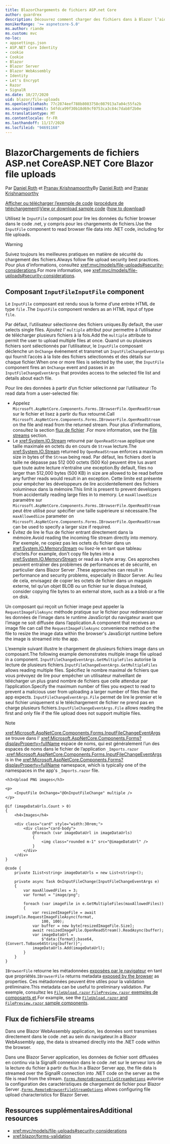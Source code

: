 ```yaml
---
title: BlazorChargements de fichiers ASP.net Core
author: guardrex
description: Découvrez comment charger des fichiers dans à Blazor l’aide du composant FichierEntrée.
monikerRange: '>= aspnetcore-5.0'
ms.author: riande
ms.custom: mvc
no-loc:
- appsettings.json
- ASP.NET Core Identity
- cookie
- Cookie
- Blazor
- Blazor Server
- Blazor WebAssembly
- Identity
- Let's Encrypt
- Razor
- SignalR
ms.date: 10/27/2020
uid: blazor/file-uploads
ms.openlocfilehash: 77c2874eef788b8083758c087913a7a04c55fa2b
ms.sourcegitcommit: 54fdca99f30b18d69cf0753ca3c84c7dab8f2b0e
ms.translationtype: MT
ms.contentlocale: fr-FR
ms.lasthandoff: 11/17/2020
ms.locfileid: "94691168"
---
```

# <a name="aspnet-core-no-locblazor-file-uploads"></a><span data-ttu-id="8c899-103">BlazorChargements de fichiers ASP.net Core</span><span class="sxs-lookup"><span data-stu-id="8c899-103">ASP.NET Core Blazor file uploads</span></span>

<span data-ttu-id="8c899-104">Par [Daniel Roth](https://github.com/danroth27) et [Pranav Krishnamoorthy](https://github.com/pranavkm)</span><span class="sxs-lookup"><span data-stu-id="8c899-104">By [Daniel Roth](https://github.com/danroth27) and [Pranav Krishnamoorthy](https://github.com/pranavkm)</span></span>

<span data-ttu-id="8c899-105">[Afficher ou télécharger l’exemple de code](https://github.com/dotnet/AspNetCore.Docs/tree/master/aspnetcore/blazor/file-uploads/samples/) ([procédure de téléchargement](xref:index#how-to-download-a-sample))</span><span class="sxs-lookup"><span data-stu-id="8c899-105">[View or download sample code](https://github.com/dotnet/AspNetCore.Docs/tree/master/aspnetcore/blazor/file-uploads/samples/) ([how to download](xref:index#how-to-download-a-sample))</span></span>

<span data-ttu-id="8c899-106">Utilisez le `InputFile` composant pour lire les données du fichier browser dans le code .net, y compris pour les chargements de fichiers.</span><span class="sxs-lookup"><span data-stu-id="8c899-106">Use the `InputFile` component to read browser file data into .NET code, including for file uploads.</span></span>

> [!WARNING]
> <span data-ttu-id="8c899-107">Suivez toujours les meilleures pratiques en matière de sécurité du chargement des fichiers.</span><span class="sxs-lookup"><span data-stu-id="8c899-107">Always follow file upload security best practices.</span></span> <span data-ttu-id="8c899-108">Pour plus d'informations, consultez <xref:mvc/models/file-uploads#security-considerations>.</span><span class="sxs-lookup"><span data-stu-id="8c899-108">For more information, see <xref:mvc/models/file-uploads#security-considerations>.</span></span>

## <a name="inputfile-component"></a><span data-ttu-id="8c899-109">Composant `InputFile`</span><span class="sxs-lookup"><span data-stu-id="8c899-109">`InputFile` component</span></span>

<span data-ttu-id="8c899-110">Le `InputFile` composant est rendu sous la forme d’une entrée HTML de type `file` .</span><span class="sxs-lookup"><span data-stu-id="8c899-110">The `InputFile` component renders as an HTML input of type `file`.</span></span>

<span data-ttu-id="8c899-111">Par défaut, l’utilisateur sélectionne des fichiers uniques.</span><span class="sxs-lookup"><span data-stu-id="8c899-111">By default, the user selects single files.</span></span> <span data-ttu-id="8c899-112">Ajoutez l' `multiple` attribut pour permettre à l’utilisateur de télécharger plusieurs fichiers à la fois.</span><span class="sxs-lookup"><span data-stu-id="8c899-112">Add the `multiple` attribute to permit the user to upload multiple files at once.</span></span> <span data-ttu-id="8c899-113">Quand un ou plusieurs fichiers sont sélectionnés par l’utilisateur, le `InputFile` composant déclenche un `OnChange` événement et transmet un `InputFileChangeEventArgs` qui fournit l’accès à la liste des fichiers sélectionnés et des détails sur chaque fichier.</span><span class="sxs-lookup"><span data-stu-id="8c899-113">When one or more files is selected by the user, the `InputFile` component fires an `OnChange` event and passes in an `InputFileChangeEventArgs` that provides access to the selected file list and details about each file.</span></span>

<span data-ttu-id="8c899-114">Pour lire des données à partir d’un fichier sélectionné par l’utilisateur :</span><span class="sxs-lookup"><span data-stu-id="8c899-114">To read data from a user-selected file:</span></span>

* <span data-ttu-id="8c899-115">Appelez `Microsoft.AspNetCore.Components.Forms.IBrowserFile.OpenReadStream` sur le fichier et lisez à partir du flux retourné.</span><span class="sxs-lookup"><span data-stu-id="8c899-115">Call `Microsoft.AspNetCore.Components.Forms.IBrowserFile.OpenReadStream` on the file and read from the returned stream.</span></span> <span data-ttu-id="8c899-116">Pour plus d’informations, consultez la section [flux de fichier](#file-streams) .</span><span class="sxs-lookup"><span data-stu-id="8c899-116">For more information, see the [File streams](#file-streams) section.</span></span>
* <span data-ttu-id="8c899-117">Le <xref:System.IO.Stream> retourné par `OpenReadStream` applique une taille maximale en octets du en cours de `Stream` lecture.</span><span class="sxs-lookup"><span data-stu-id="8c899-117">The <xref:System.IO.Stream> returned by `OpenReadStream` enforces a maximum size in bytes of the `Stream` being read.</span></span> <span data-ttu-id="8c899-118">Par défaut, les fichiers dont la taille ne dépasse pas 512 000 octets (500 Ko) peuvent être lus avant que toute autre lecture n’entraîne une exception.</span><span class="sxs-lookup"><span data-stu-id="8c899-118">By default, files no larger than 512,000 bytes (500 KB) in size are allowed to be read before any further reads would result in an exception.</span></span> <span data-ttu-id="8c899-119">Cette limite est présente pour empêcher les développeurs de lire accidentellement des fichiers volumineux dans la mémoire.</span><span class="sxs-lookup"><span data-stu-id="8c899-119">This limit is present to prevent developers from accidentally reading large files in to memory.</span></span> <span data-ttu-id="8c899-120">Le `maxAllowedSize` paramètre sur `Microsoft.AspNetCore.Components.Forms.IBrowserFile.OpenReadStream` peut être utilisé pour spécifier une taille supérieure si nécessaire.</span><span class="sxs-lookup"><span data-stu-id="8c899-120">The `maxAllowedSize` parameter on `Microsoft.AspNetCore.Components.Forms.IBrowserFile.OpenReadStream` can be used to specify a larger size if required.</span></span>
* <span data-ttu-id="8c899-121">Évitez de lire le flux de fichier entrant directement dans la mémoire.</span><span class="sxs-lookup"><span data-stu-id="8c899-121">Avoid reading the incoming file stream directly into memory.</span></span> <span data-ttu-id="8c899-122">Par exemple, ne copiez pas les octets du fichier dans un <xref:System.IO.MemoryStream> ou lisez-le en tant que tableau d’octets.</span><span class="sxs-lookup"><span data-stu-id="8c899-122">For example, don't copy file bytes into a <xref:System.IO.MemoryStream> or read as a byte array.</span></span> <span data-ttu-id="8c899-123">Ces approches peuvent entraîner des problèmes de performances et de sécurité, en particulier dans Blazor Server .</span><span class="sxs-lookup"><span data-stu-id="8c899-123">These approaches can result in performance and security problems, especially in Blazor Server.</span></span> <span data-ttu-id="8c899-124">Au lieu de cela, envisagez de copier les octets de fichier dans un magasin externe, tel qu’un objet BLOB ou un fichier sur le disque.</span><span class="sxs-lookup"><span data-stu-id="8c899-124">Instead, consider copying file bytes to an external store, such as a a blob or a file on disk.</span></span>

<span data-ttu-id="8c899-125">Un composant qui reçoit un fichier image peut appeler la `RequestImageFileAsync` méthode pratique sur le fichier pour redimensionner les données de l’image dans le runtime JavaScript du navigateur avant que l’image ne soit diffusée dans l’application.</span><span class="sxs-lookup"><span data-stu-id="8c899-125">A component that receives an image file can call the `RequestImageFileAsync` convenience method on the file to resize the image data within the browser's JavaScript runtime before the image is streamed into the app.</span></span>

<span data-ttu-id="8c899-126">L’exemple suivant illustre le chargement de plusieurs fichiers image dans un composant.</span><span class="sxs-lookup"><span data-stu-id="8c899-126">The following example demonstrates multiple image file upload in a component.</span></span> <span data-ttu-id="8c899-127">`InputFileChangeEventArgs.GetMultipleFiles` autorise la lecture de plusieurs fichiers.</span><span class="sxs-lookup"><span data-stu-id="8c899-127">`InputFileChangeEventArgs.GetMultipleFiles` allows reading multiple files.</span></span> <span data-ttu-id="8c899-128">Spécifiez le nombre maximal de fichiers que vous prévoyez de lire pour empêcher un utilisateur malveillant de télécharger un plus grand nombre de fichiers que celle attendue par l’application.</span><span class="sxs-lookup"><span data-stu-id="8c899-128">Specify the maximum number of files you expect to read to prevent a malicious user from uploading a larger number of files than the app expects.</span></span> <span data-ttu-id="8c899-129">`InputFileChangeEventArgs.File` permet de lire le premier et le seul fichier uniquement si le téléchargement de fichier ne prend pas en charge plusieurs fichiers.</span><span class="sxs-lookup"><span data-stu-id="8c899-129">`InputFileChangeEventArgs.File` allows reading the first and only file if the file upload does not support multiple files.</span></span>

> [!NOTE]
> <span data-ttu-id="8c899-130"><xref:Microsoft.AspNetCore.Components.Forms.InputFileChangeEventArgs> se trouve dans l' <xref:Microsoft.AspNetCore.Components.Forms?displayProperty=fullName> espace de noms, qui est généralement l’un des espaces de noms dans le fichier de l’application `_Imports.razor` .</span><span class="sxs-lookup"><span data-stu-id="8c899-130"><xref:Microsoft.AspNetCore.Components.Forms.InputFileChangeEventArgs> is in the <xref:Microsoft.AspNetCore.Components.Forms?displayProperty=fullName> namespace, which is typically one of the namespaces in the app's `_Imports.razor` file.</span></span>

```razor
<h3>Upload PNG images</h3>

<p>
    <InputFile OnChange="@OnInputFileChange" multiple />
</p>

@if (imageDataUrls.Count > 0)
{
    <h4>Images</h4>

    <div class="card" style="width:30rem;">
        <div class="card-body">
            @foreach (var imageDataUrl in imageDataUrls)
            {
                <img class="rounded m-1" src="@imageDataUrl" />
            }
        </div>
    </div>
}

@code {
    private IList<string> imageDataUrls = new List<string>();

    private async Task OnInputFileChange(InputFileChangeEventArgs e)
    {
        var maxAllowedFiles = 3;
        var format = "image/png";

        foreach (var imageFile in e.GetMultipleFiles(maxAllowedFiles))
        {
            var resizedImageFile = await imageFile.RequestImageFileAsync(format, 
                100, 100);
            var buffer = new byte[resizedImageFile.Size];
            await resizedImageFile.OpenReadStream().ReadAsync(buffer);
            var imageDataUrl = 
                $"data:{format};base64,{Convert.ToBase64String(buffer)}";
            imageDataUrls.Add(imageDataUrl);
        }
    }
}
```

<span data-ttu-id="8c899-131">`IBrowserFile` retourne les métadonnées [exposées par le navigateur](https://developer.mozilla.org/docs/Web/API/File#Instance_properties) en tant que propriétés.</span><span class="sxs-lookup"><span data-stu-id="8c899-131">`IBrowserFile` returns metadata [exposed by the browser](https://developer.mozilla.org/docs/Web/API/File#Instance_properties) as properties.</span></span> <span data-ttu-id="8c899-132">Ces métadonnées peuvent être utiles pour la validation préliminaire.</span><span class="sxs-lookup"><span data-stu-id="8c899-132">This metadata can be useful to preliminary validation.</span></span> <span data-ttu-id="8c899-133">Par exemple, consultez les [ `FileUpload.razor` `FilePreview.razor` exemples de composants et](https://github.com/dotnet/AspNetCore.Docs/tree/master/aspnetcore/blazor/file-uploads/samples/).</span><span class="sxs-lookup"><span data-stu-id="8c899-133">For example, see the [`FileUpload.razor` and `FilePreview.razor` sample components](https://github.com/dotnet/AspNetCore.Docs/tree/master/aspnetcore/blazor/file-uploads/samples/).</span></span>

## <a name="file-streams"></a><span data-ttu-id="8c899-134">Flux de fichiers</span><span class="sxs-lookup"><span data-stu-id="8c899-134">File streams</span></span>

<span data-ttu-id="8c899-135">Dans une Blazor WebAssembly application, les données sont transmises directement dans le code .net au sein du navigateur.</span><span class="sxs-lookup"><span data-stu-id="8c899-135">In a Blazor WebAssembly app, the data is streamed directly into the .NET code within the browser.</span></span>

<span data-ttu-id="8c899-136">Dans une Blazor Server application, les données de fichier sont diffusées en continu via la SignalR connexion dans le code .net sur le serveur lors de la lecture du fichier à partir du flux.</span><span class="sxs-lookup"><span data-stu-id="8c899-136">In a Blazor Server app, the file data is streamed over the SignalR connection into .NET code on the server as the file is read from the stream.</span></span> <span data-ttu-id="8c899-137">[`Forms.RemoteBrowserFileStreamOptions`](https://github.com/dotnet/aspnetcore/blob/master/src/Components/Web/src/Forms/InputFile/RemoteBrowserFileStreamOptions.cs) autorise la configuration des caractéristiques de chargement de fichier pour Blazor Server .</span><span class="sxs-lookup"><span data-stu-id="8c899-137">[`Forms.RemoteBrowserFileStreamOptions`](https://github.com/dotnet/aspnetcore/blob/master/src/Components/Web/src/Forms/InputFile/RemoteBrowserFileStreamOptions.cs) allows configuring file upload characteristics for Blazor Server.</span></span>

## <a name="additional-resources"></a><span data-ttu-id="8c899-138">Ressources supplémentaires</span><span class="sxs-lookup"><span data-stu-id="8c899-138">Additional resources</span></span>

* <xref:mvc/models/file-uploads#security-considerations>
* <xref:blazor/forms-validation>
